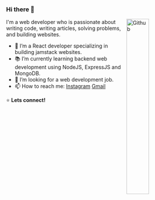 ### Hi there 👋

<img width="35%" align="right" alt="Github" src="https://user-images.githubusercontent.com/48678280/88862734-4903af80-d201-11ea-968b-9c939d88a37c.gif" />

I'm a web developer who is passionate about writing code, writing articles, solving problems, and building websites.

- 🔭 I’m a React developer specializing in building jamstack websites.
- 📚 I’m currently learning backend web development using NodeJS, ExpressJS and MongoDB.
- 👯 I’m looking for a web development job. 
- 📫 How to reach me: [Instagram](https://www.instagram.com/jedo.ii/) [Gmail](mailto:jedodels@gmail.com)

⭐️ **Lets connect!** 
